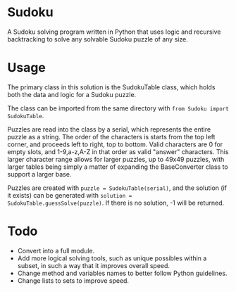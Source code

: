 # Sudoku
A Sudoku solving program written in Python that uses logic and recursive backtracking to solve any solvable Sudoku puzzle of any size.

# Usage
The primary class in this solution is the SudokuTable class, which holds both the data and logic for a Sudoku puzzle. 

The class can be imported from the same directory with `from Sudoku import SudokuTable`.

Puzzles are read into the class by a serial, which represents the entire puzzle as a string. The order of the characters is starts from the top left corner, and proceeds left to right, top to bottom. Valid characters are 0 for empty slots, and 1-9,a-z,A-Z in that order as valid "answer" characters. This larger character range allows for larger puzzles, up to 49x49 puzzles, with larger tables being simply a matter of expanding the BaseConverter class to support a larger base.

Puzzles are created with `puzzle = SudokuTable(serial)`, and the solution (if it exists) can be generated with `solution = SudokuTable.guessSolve(puzzle)`. If there is no solution, -1 will be returned.

# Todo
+ Convert into a full module. 
+ Add more logical solving tools, such as unique possibles within a subset, in such a way that it improves overall speed.
+ Change method and variables names to better follow Python guidelines.
+ Change lists to sets to improve speed.
